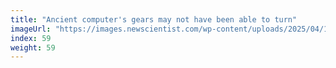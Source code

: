 ```yaml
---
title: "Ancient computer's gears may not have been able to turn"
imageUrl: "https://images.newscientist.com/wp-content/uploads/2025/04/15143746/SEI_247633284.jpg?width=788"
index: 59
weight: 59
---
```

